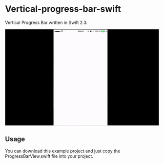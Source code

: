 # Vertical-progress-bar-swift

Vertical Progress Bar written in Swift 2.3.

![screenshot](demo.gif)

## Usage

You can download this example project and just copy the ProgressBarView.swift file into your project.